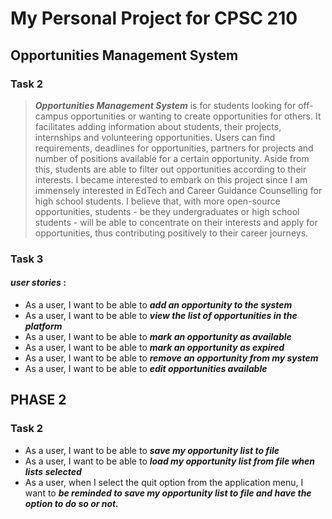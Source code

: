 # My Personal Project for CPSC 210

## Opportunities Management System

### **Task 2**

> **_Opportunities Management System_** is for students looking for off-campus
> opportunities or wanting to create opportunities for others. It facilitates adding
> information about students, their projects, internships and volunteering opportunities. 
> Users can find requirements, deadlines for opportunities, partners for projects
> and number of positions available for a certain opportunity. Aside from this, 
> students are able to filter out opportunities according to their interests. 
> I became interested to embark on this project since I am immensely interested 
> in EdTech and Career Guidance Counselling for high school students. I believe that, 
> with more open-source opportunities, students - be they undergraduates or high school 
> students - will be able to concentrate on their interests and apply for opportunities, 
> thus contributing positively to their career journeys.

### **Task 3**

#### _user stories_ :
- As a user, I want to be able to _**add an opportunity to the system**_
- As a user, I want to be able to _**view the list of opportunities in the platform**_
- As a user, I want to be able to _**mark an opportunity as available**_
- As a user, I want to be able to _**mark an opportunity as expired**_
- As a user, I want to be able to _**remove an opportunity from my system**_
- As a user, I want to be able to _**edit opportunities available**_

## **PHASE 2**
### **Task 2**
- As a user, I want to be able to _**save my opportunity list to file**_
- As a user, I want to be able to _**load my opportunity list from file when lists selected**_
- As a user, when I select the quit option from the application menu, 
I want to _**be reminded to save my opportunity list to file and have the option to do so or not.**_




